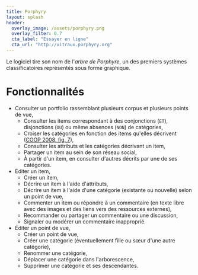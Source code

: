 ```yaml
---
title: Porphyry
layout: splash
header:
  overlay_image: /assets/porphyry.png
  overlay_filter: 0.7
  cta_label: "Essayer en ligne"
  cta_url: "http://vitraux.porphyry.org"
---
```


Le logiciel tire son nom de l'*arbre de Porphyre*, 
un des premiers systèmes classificatoires représentés sous forme graphique.

# Fonctionnalités

- Consulter un portfolio rassemblant plusieurs corpus et plusieurs points de vue,
  - Consulter les items correspondant à des conjonctions (`ET`), disjonctions (`OU`) ou même absences (`NON`) de catégories,
  - Croiser les catégories en fonction des items qu'elles décrivent ([COOP 2008, fig. 7](http://publications.icd.utt.fr/ce329c153e7b8873a03ec02847008459)),
  - Consulter les attributs et les catégories décrivant un item,
  - Partager un item au sein de son réseau social,
  - À partir d'un item, en consulter d'autres décrits par une de ses catégories.
- Éditer un item,
  - Créer un item,
  - Décrire un item à l'aide d'attributs,
  - Décrire un item à l'aide d'une catégorie (existante ou nouvelle) selon un point de vue,
  - Commenter un item ou répondre à un commentaire (en texte libre avec des images et des liens vers des ressources externes),
  - Recommander ou partager un commentaire ou une discussion,
  - Signaler ou modérer un commentaire inapproprié.
- Éditer un point de vue,
  - Créer un point de vue,
  - Créer une catégorie (éventuellement fille ou sœur d'une autre catégorie),
  - Renommer une catégorie,
  - Déplacer une catégorie dans l'arborescence,
  - Supprimer une catégorie et ses descendantes.
